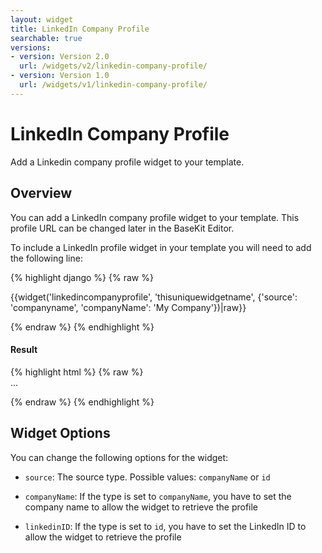 ```yaml
---
layout: widget
title: LinkedIn Company Profile
searchable: true
versions:
- version: Version 2.0
  url: /widgets/v2/linkedin-company-profile/
- version: Version 1.0
  url: /widgets/v1/linkedin-company-profile/
---
```


# LinkedIn Company Profile

Add a Linkedin company profile widget to your template.

## Overview

You can add a LinkedIn company profile widget to your template. This profile URL can be changed later in the BaseKit Editor.

To include a LinkedIn profile widget in your template you will need to add the following line:

{% highlight django %}
{% raw %}

  {{widget('linkedincompanyprofile', 'thisuniquewidgetname', {'source': 'companyname', 'companyName': 'My Company'})|raw}}

{% endraw %}
{% endhighlight %}


<h4>Result</h4>
{% highlight html %}
{% raw %}

<div id="page-zones__template-widgets__linkedincompanyprofile-thisuniquewidgetname" class="widget  widget--template-widget" data-widget-type="linkedincompanyprofile">
  <div class="bk-linkedincompanyprofile  linkedincompanyprofile  widget__linkedincompanyprofile">
    ...
  </div>
</div>

{% endraw %}
{% endhighlight %}

## Widget Options

You can change the following options for the widget:

* ```source```: The source type. Possible values: ```companyName``` or ```id```

* ```companyName```: If the type is set to ```companyName```, you have to set the company name to allow the widget to retrieve the profile

* ```linkedinID```: If the type is set to ```id```, you have to set the LinkedIn ID to allow the widget to retrieve the profile

